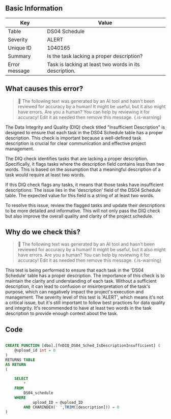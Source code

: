 ## Basic Information
| Key         | Value          |
|-------------|----------------|
| Table       | DS04 Schedule |
| Severity    | ALERT |
| Unique ID   | 1040165   |
| Summary     | Is the task lacking a proper description? |
| Error message | Task is lacking at least two words in its description. |

## What causes this error?

> :robot: The following text was generated by an AI tool and hasn't been reviewed for accuracy by a human! It might be useful, but it also might have errors. Are you a human? You can help by reviewing it for accuracy! Edit it as needed then remove this message.
{.is-warning}

The Data Integrity and Quality (DIQ) check titled "Insufficient Description" is designed to ensure that each task in the DS04 Schedule table has a proper description. This check is important because a well-defined task description is crucial for clear communication and effective project management.

The DIQ check identifies tasks that are lacking a proper description. Specifically, it flags tasks where the description field contains less than two words. This is based on the assumption that a meaningful description of a task would require at least two words.

If this DIQ check flags any tasks, it means that those tasks have insufficient descriptions. The issue lies in the 'description' field of the DS04 Schedule table. The expected value for this field is a string of at least two words. 

To resolve this issue, review the flagged tasks and update their descriptions to be more detailed and informative. This will not only pass the DIQ check but also improve the overall quality and clarity of the project schedule.
## Why do we check this?

> :robot: The following text was generated by an AI tool and hasn't been reviewed for accuracy by a human! It might be useful, but it also might have errors. Are you a human? You can help by reviewing it for accuracy! Edit it as needed then remove this message.
{.is-warning}

This test is being performed to ensure that each task in the 'DS04 Schedule' table has a proper description. The importance of this check is to maintain the clarity and understanding of each task. Without a sufficient description, it can lead to confusion or misinterpretation of the task's purpose, which can negatively impact the project's execution and management. The severity level of this test is 'ALERT', which means it's not a critical issue, but it's still important to follow best practices for data quality and integrity. It's recommended to have at least two words in the task description to provide enough context about the task.
## Code

```sql

CREATE FUNCTION [dbo].[fnDIQ_DS04_Sched_IsDescriptionInsufficient] (
	@upload_id int = 0
)
RETURNS TABLE
AS RETURN
(
	
	SELECT 
		*
	FROM
		DS04_schedule
	WHERE
			upload_ID = @upload_ID
		AND CHARINDEX(' ',TRIM([description])) = 0
)
```
